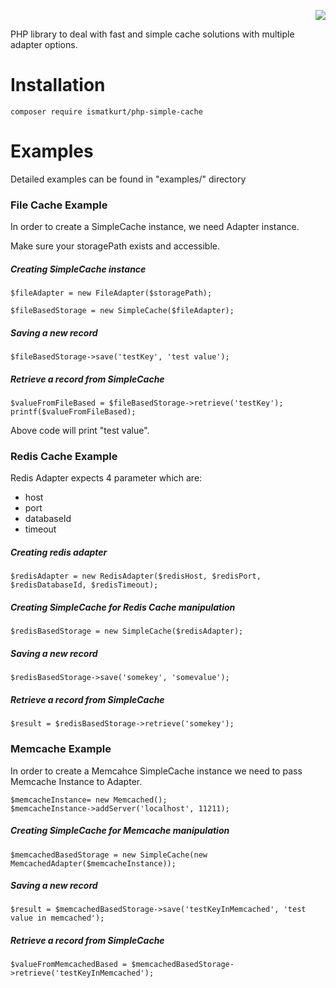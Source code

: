 <p align="right">
    <a href="#" alt="Backers on Open Collective">
        <img src="https://travis-ci.org/ismatkurt/php-simple-cache.svg?branch=0.0.6" /></a>
</p>

PHP library to deal with fast and simple cache solutions with multiple adapter options.

# Installation
```
composer require ismatkurt/php-simple-cache
```

# Examples
Detailed examples can be found in "examples/" directory

### File Cache Example

In order to create a SimpleCache instance, we need Adapter instance.

Make sure your storagePath exists and accessible.

##### Creating SimpleCache instance
```
$fileAdapter = new FileAdapter($storagePath);

$fileBasedStorage = new SimpleCache($fileAdapter);
```

##### Saving a new record
```
$fileBasedStorage->save('testKey', 'test value');
```

##### Retrieve a record from SimpleCache
```
$valueFromFileBased = $fileBasedStorage->retrieve('testKey');
printf($valueFromFileBased);
```

Above code will print "test value".

### Redis Cache Example
Redis Adapter expects 4 parameter which are:
- host
- port
- databaseId
- timeout

##### Creating redis adapter
```
$redisAdapter = new RedisAdapter($redisHost, $redisPort, $redisDatabaseId, $redisTimeout);
```

##### Creating SimpleCache for Redis Cache manipulation
```
$redisBasedStorage = new SimpleCache($redisAdapter);
```

##### Saving a new record
```
$redisBasedStorage->save('somekey', 'somevalue');
```

##### Retrieve a record from SimpleCache
```
$result = $redisBasedStorage->retrieve('somekey');
```

### Memcache Example

In order to create a Memcahce SimpleCache instance we need to pass Memcache Instance to Adapter.

```
$memcacheInstance= new Memcached();
$memcacheInstance->addServer('localhost', 11211);
```

##### Creating SimpleCache for Memcache manipulation
```
$memcachedBasedStorage = new SimpleCache(new MemcachedAdapter($memcacheInstance));
```

##### Saving a new record
```
$result = $memcachedBasedStorage->save('testKeyInMemcached', 'test value in memcached');
```

##### Retrieve a record from SimpleCache
```
$valueFromMemcachedBased = $memcachedBasedStorage->retrieve('testKeyInMemcached');
```
